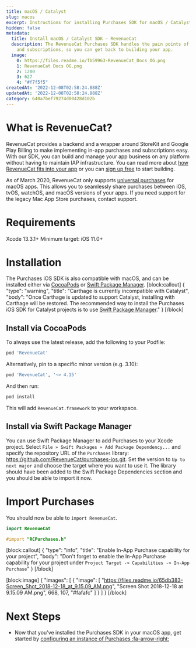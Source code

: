 ```yaml
---
title: macOS / Catalyst
slug: macos
excerpt: Instructions for installing Purchases SDK for macOS / Catalyst
hidden: false
metadata:
  title: Install macOS / Catalyst SDK – RevenueCat
  description: The RevenueCat Purchases SDK handles the pain points of in-app purchases
    and subscriptions, so you can get back to building your app.
  image:
    0: https://files.readme.io/fb59963-RevenueCat_Docs_OG.png
    1: RevenueCat Docs OG.png
    2: 1200
    3: 627
    4: "#f7f5f5"
createdAt: '2022-12-08T02:58:24.888Z'
updatedAt: '2022-12-08T02:58:24.888Z'
category: 640a7bef79274d00428d102b
---
```

# What is RevenueCat?

RevenueCat provides a backend and a wrapper around StoreKit and Google Play Billing to make implementing in-app purchases and subscriptions easy. With our SDK, you can build and manage your app business on any platform without having to maintain IAP infrastructure. You can read more about [how RevenueCat fits into your app](https://www.revenuecat.com/blog/where-does-revenuecat-fit-in-your-app) or you can [sign up free](https://app.revenuecat.com/signup) to start building.

As of March 2020, RevenueCat only supports [universal purchases](https://developer.apple.com/support/universal-purchase/) for macOS apps. This allows you to seamlessly share purchases between iOS, tvOS, watchOS, and macOS versions of your apps. If you need support for the legacy Mac App Store purchases, contact support. 

# Requirements

Xcode 13.3.1+
Minimum target: iOS 11.0+

# Installation

The Purchases iOS SDK is also compatible with macOS, and can be installed either via [CocoaPods](doc:macos#section-install-via-cocoapods) or [Swift Package Manager](macos#section-install-via-swift-package-manager). 
[block:callout]
{
  "type": "warning",
  "title": "Carthage is currently incompatible with Catalyst",
  "body": "Once Carthage is updated to support Catalyst, installing with Carthage will be restored. The recommended way to install the Purchases iOS SDK for Catalyst projects is to use [Swift Package Manager](macos#section-install-via-swift-package-manager)."
}
[/block]
## Install via CocoaPods

To always use the latest release, add the following to your Podfile:
```ruby
pod 'RevenueCat'
```
Alternatively, pin to a specific minor version (e.g. 3.10):
```ruby
pod 'RevenueCat', '~> 4.15'
```
And then run:
```ruby
pod install
```
This will add `RevenueCat.framework` to your workspace.

## Install via Swift Package Manager

You can use Swift Package Manager to add Purchases to your Xcode project. Select `File » Swift Packages » Add Package Dependency...` and specify the repository URL of the `Purchases` library: https://github.com/RevenueCat/purchases-ios.git. Set the version to `Up to next major` and choose the target where you want to use it. The library should have been added to the Swift Package Dependencies section and you should be able to import it now.

# Import Purchases

You should now be able to `import RevenueCat`.
```swift
import RevenueCat
```
```objectivec
#import "RCPurchases.h"
```

[block:callout]
{
  "type": "info",
  "title": "Enable In-App Purchase capability for your project",
  "body": "Don't forget to enable the In-App Purchase capability for your project under `Project Target -> Capabilities -> In-App Purchase`"
}
[/block]

[block:image]
{
  "images": [
    {
      "image": [
        "https://files.readme.io/65db383-Screen_Shot_2018-12-18_at_9.15.09_AM.png",
        "Screen Shot 2018-12-18 at 9.15.09 AM.png",
        668,
        107,
        "#fafafc"
      ]
    }
  ]
}
[/block]
# Next Steps

* Now that you've installed the Purchases SDK in your macOS app, get started by [configuring an instance of Purchases :fa-arrow-right:](doc:getting-started-1#section-configure-purchases)